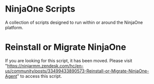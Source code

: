 # NinjaOne Scripts

A collection of scripts designed to run within or around the NinjaOne platform.

# Reinstall or Migrate NinjaOne
If you are looking for this script, it has been moved. Please visit "https://ninjarmm.zendesk.com/hc/en-us/community/posts/33499433890573-Reinstall-or-Migrate-NinjaOne-Agent" to access this script.